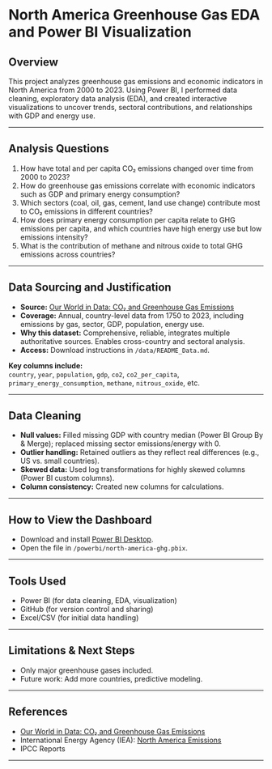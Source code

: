 # North America Greenhouse Gas EDA and Power BI Visualization

## Overview

This project analyzes greenhouse gas emissions and economic indicators in North America from 2000 to 2023. Using Power BI, I performed data cleaning, exploratory data analysis (EDA), and created interactive visualizations to uncover trends, sectoral contributions, and relationships with GDP and energy use.

---
## Analysis Questions

1. How have total and per capita CO₂ emissions changed over time from 2000 to 2023?
2. How do greenhouse gas emissions correlate with economic indicators such as GDP and primary energy consumption?
3. Which sectors (coal, oil, gas, cement, land use change) contribute most to CO₂ emissions in different countries?
4. How does primary energy consumption per capita relate to GHG emissions per capita, and which countries have high energy use but low emissions intensity?
5. What is the contribution of methane and nitrous oxide to total GHG emissions across countries?

---
## Data Sourcing and Justification

- **Source:** [Our World in Data: CO₂ and Greenhouse Gas Emissions](https://ourworldindata.org/co2-and-greenhouse-gas-emissions)
- **Coverage:** Annual, country-level data from 1750 to 2023, including emissions by gas, sector, GDP, population, energy use.
- **Why this dataset:** Comprehensive, reliable, integrates multiple authoritative sources. Enables cross-country and sectoral analysis.
- **Access:** Download instructions in `/data/README_Data.md`.

**Key columns include:**  
`country`, `year`, `population`, `gdp`, `co2`, `co2_per_capita`, `primary_energy_consumption`, `methane`, `nitrous_oxide`, etc.

---
## Data Cleaning

- **Null values:** Filled missing GDP with country median (Power BI Group By & Merge); replaced missing sector emissions/energy with 0.
- **Outlier handling:** Retained outliers as they reflect real differences (e.g., US vs. small countries).
- **Skewed data:** Used log transformations for highly skewed columns (Power BI custom columns).
- **Column consistency:** Created new columns for calculations.
  
---
## How to View the Dashboard

- Download and install [Power BI Desktop](https://powerbi.microsoft.com/desktop/).
- Open the file in `/powerbi/north-america-ghg.pbix`.

---
## Tools Used

- Power BI (for data cleaning, EDA, visualization)
- GitHub (for version control and sharing)
- Excel/CSV (for initial data handling)

---
## Limitations & Next Steps

- Only major greenhouse gases included.
- Future work: Add more countries, predictive modeling.

---
## References

- [Our World in Data: CO₂ and Greenhouse Gas Emissions](https://ourworldindata.org/co2-and-greenhouse-gas-emissions)
- International Energy Agency (IEA): [North America Emissions](https://www.iea.org/regions/north-america/emissions)
- IPCC Reports

---


